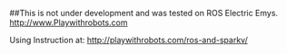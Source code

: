 ##This is not under development and was tested on ROS Electric Emys. 
http://www.Playwithrobots.com 

Using Instruction at: http://playwithrobots.com/ros-and-sparkv/
